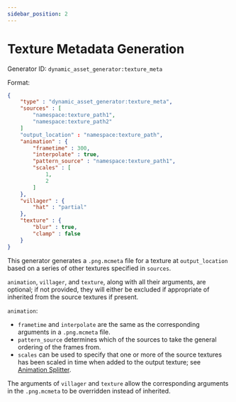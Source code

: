 ```yaml
---
sidebar_position: 2
---
```


# Texture Metadata Generation

Generator ID: `dynamic_asset_generator:texture_meta`

Format:

```json
{
    "type" : "dynamic_asset_generator:texture_meta",
    "sources" : [
        "namespace:texture_path1",
        "namespace:texture_path2"
    ]
    "output_location" : "namespace:texture_path",
    "animation" : {
        "frametime" : 300,
        "interpolate" : true,
        "pattern_source" : "namespace:texture_path1",
        "scales" : [
            1,
            2
        ]
    },
    "villager" : {
        "hat" : "partial"
    },
    "texture" : {
        "blur" : true,
        "clamp" : false
    }
}
```

This generator generates a `.png.mcmeta` file for a texture at `output_location` based on a series of other textures specified in `sources`.

`animation`, `villager`, and `texture`, along with all their arguments, are optional; if not provided, they will either be excluded if appropriate of inherited from the source textures if present.

`animation`:
* `frametime` and `interpolate` are the same as the corresponding arguments in a `.png.mcmeta` file.
* `pattern_source` determines which of the sources to take the general ordering of the frames from.
* `scales` can be used to specify that one or more of the source textures has been scaled in time when added to the output texture; see [Animation Splitter](texsources/splitter).

The arguments of `villager` and `texture` allow the corresponding arguments in the `.png.mcmeta` to be overridden instead of inherited.

